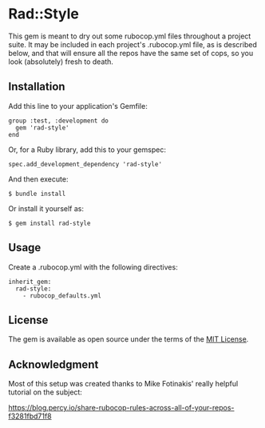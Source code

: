# Rad::Style

This gem is meant to dry out some rubocop.yml files throughout a project suite. It may be included in each project's .rubocop.yml file, as is described below, and that will ensure all the repos have the same set of cops, so you look (absolutely) fresh to death.

## Installation

Add this line to your application's Gemfile:

```
group :test, :development do
  gem 'rad-style'
end
```

Or, for a Ruby library, add this to your gemspec:

    spec.add_development_dependency 'rad-style'

And then execute:

    $ bundle install

Or install it yourself as:

    $ gem install rad-style

## Usage

Create a .rubocop.yml with the following directives:

```
inherit_gem:
  rad-style:
    - rubocop_defaults.yml
```

## License

The gem is available as open source under the terms of the [MIT License](https://opensource.org/licenses/MIT).

## Acknowledgment

Most of this setup was created thanks to Mike Fotinakis' really helpful tutorial on the subject:

https://blog.percy.io/share-rubocop-rules-across-all-of-your-repos-f3281fbd71f8
